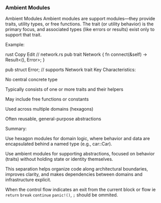 ### Ambient Modules





Ambient Modules
Ambient modules are support modules—they provide traits, utility types, or free functions. The trait (or utility behavior) is the primary focus, and associated types (like errors or results) exist only to support that trait.

Example:

rust
Copy
Edit
// network.rs
pub trait Network {
    fn connect(&self) -> Result<(), Error>;
}

pub struct Error; // supports Network trait
Key Characteristics:

No central concrete type

Typically consists of one or more traits and their helpers

May include free functions or constants

Used across multiple domains (hexagons)

Often reusable, general-purpose abstractions

Summary:

Use hexagon modules for domain logic, where behavior and data are encapsulated behind a named type (e.g., car::Car).

Use ambient modules for supporting abstractions, focused on behavior (traits) without holding state or identity themselves.

This separation helps organize code along architectural boundaries, improves clarity, and makes dependencies between domains and infrastructure explicit.



When the control flow indicates an exit from the current block or flow ie `return` `break` `continue` `panic!()`, `;` should be ommited.